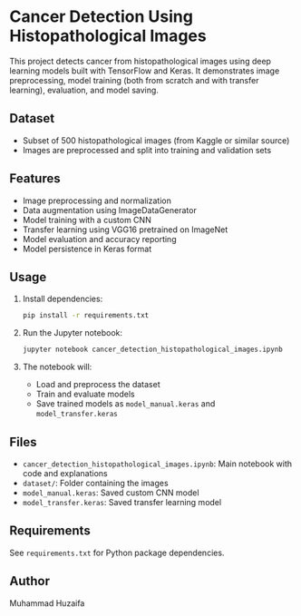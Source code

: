 # Cancer Detection Using Histopathological Images

This project detects cancer from histopathological images using deep learning models built with TensorFlow and Keras. It demonstrates image preprocessing, model training (both from scratch and with transfer learning), evaluation, and model saving.

## Dataset
- Subset of 500 histopathological images (from Kaggle or similar source)
- Images are preprocessed and split into training and validation sets

## Features
- Image preprocessing and normalization
- Data augmentation using ImageDataGenerator
- Model training with a custom CNN
- Transfer learning using VGG16 pretrained on ImageNet
- Model evaluation and accuracy reporting
- Model persistence in Keras format

## Usage
1. Install dependencies:
	```bash
	pip install -r requirements.txt
	```

2. Run the Jupyter notebook:
	```bash
	jupyter notebook cancer_detection_histopathological_images.ipynb
	```

3. The notebook will:
	- Load and preprocess the dataset
	- Train and evaluate models
	- Save trained models as `model_manual.keras` and `model_transfer.keras`

## Files
- `cancer_detection_histopathological_images.ipynb`: Main notebook with code and explanations
- `dataset/`: Folder containing the images
- `model_manual.keras`: Saved custom CNN model
- `model_transfer.keras`: Saved transfer learning model

## Requirements
See `requirements.txt` for Python package dependencies.

## Author
Muhammad Huzaifa
